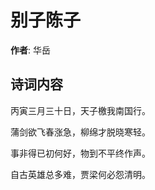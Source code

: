 # 别子陈子

**作者**: 华岳

## 诗词内容

丙寅三月三十日，天子檄我南国行。

蒲剑欲飞春涨急，柳绵才脱晓寒轻。

事非得已初何好，物到不平终作声。

自古英雄总多难，贾梁何必怨清明。

